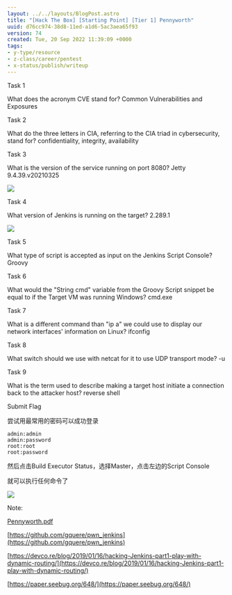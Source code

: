 ```yaml
---
layout: ../../layouts/BlogPost.astro
title: "[Hack The Box] [Starting Point] [Tier 1] Pennyworth"
uuid: d76cc974-38d8-11ed-a1d6-5ac3aea65f93
version: 74
created: Tue, 20 Sep 2022 11:39:09 +0000
tags:
- y-type/resource
- z-class/career/pentest
- x-status/publish/writeup
---
```


Task 1

What does the acronym CVE stand for? Common Vulnerabilities and Exposures

Task 2

What do the three letters in CIA, referring to the CIA triad in cybersecurity, stand for? confidentiality, integrity, availability

Task 3

What is the version of the service running on port 8080? Jetty 9.4.39.v20210325

![](/images/d76cc974-38d8-11ed-a1d6-5ac3aea65f93/4d27cf05-d5cf-4f19-86e7-211951c197e9.png)

Task 4

What version of Jenkins is running on the target? 2.289.1

![](/images/d76cc974-38d8-11ed-a1d6-5ac3aea65f93/adad5364-7fc2-43ef-92de-6b5cfa894879.png)

Task 5

What type of script is accepted as input on the Jenkins Script Console? Groovy

Task 6

What would the "String cmd" variable from the Groovy Script snippet be equal to if the Target VM was running Windows? cmd.exe

Task 7

What is a different command than "ip a" we could use to display our network interfaces' information on Linux? ifconfig

Task 8

What switch should we use with netcat for it to use UDP transport mode? -u

Task 9

What is the term used to describe making a target host initiate a connection back to the attacker host? reverse shell

Submit Flag

尝试用最常用的密码可以成功登录

```
admin:admin
admin:password
root:root
root:password
```

然后点击Build Executor Status，选择Master，点击左边的Script Console

就可以执行任何命令了

![](/images/d76cc974-38d8-11ed-a1d6-5ac3aea65f93/37a50093-4ffc-4f4e-a232-ff769359e7b8.png)

Note:

[Pennyworth.pdf](/attachments/Pennyworth.pdf)

[https://github.com/gquere/pwn_jenkins](https://github.com/gquere/pwn_jenkins) 

[https://devco.re/blog/2019/01/16/hacking-Jenkins-part1-play-with-dynamic-routing/](https://devco.re/blog/2019/01/16/hacking-Jenkins-part1-play-with-dynamic-routing/) 

[https://paper.seebug.org/648/](https://paper.seebug.org/648/) 